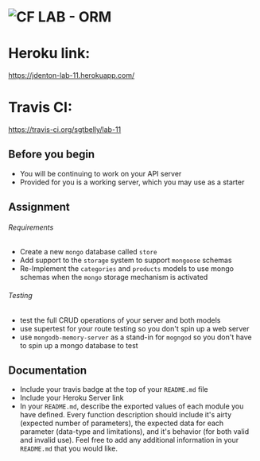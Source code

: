 ![CF](http://i.imgur.com/7v5ASc8.png) LAB - ORM
===============================================
# Heroku link:

https://jdenton-lab-11.herokuapp.com/

# Travis CI:

https://travis-ci.org/sgtbelly/lab-11

## Before you begin
* You will be continuing to work on your API server
* Provided for you is a working server, which you may use as a starter

## Assignment
###### Requirements
* Create a new `mongo` database called `store`
* Add support to the `storage` system to support `mongoose` schemas
* Re-Implement the `categories` and `products` models to use mongo schemas when the `mongo` storage mechanism is activated


###### Testing
* test the full CRUD operations of your server and both models
* use supertest for your route testing so you don't spin up a web server
* use `mongodb-memory-server` as a stand-in for `mogngod` so you don't have to spin up a mongo database to test


##  Documentation
* Include your travis badge at the top of your `README.md` file
* Include your Heroku Server link
* In your `README.md`, describe the exported values of each module you have defined. Every function description should include it's airty (expected number of parameters), the expected data for each parameter (data-type and limitations), and it's behavior (for both valid and invalid use). Feel free to add any additional information in your `README.md` that you would like.
